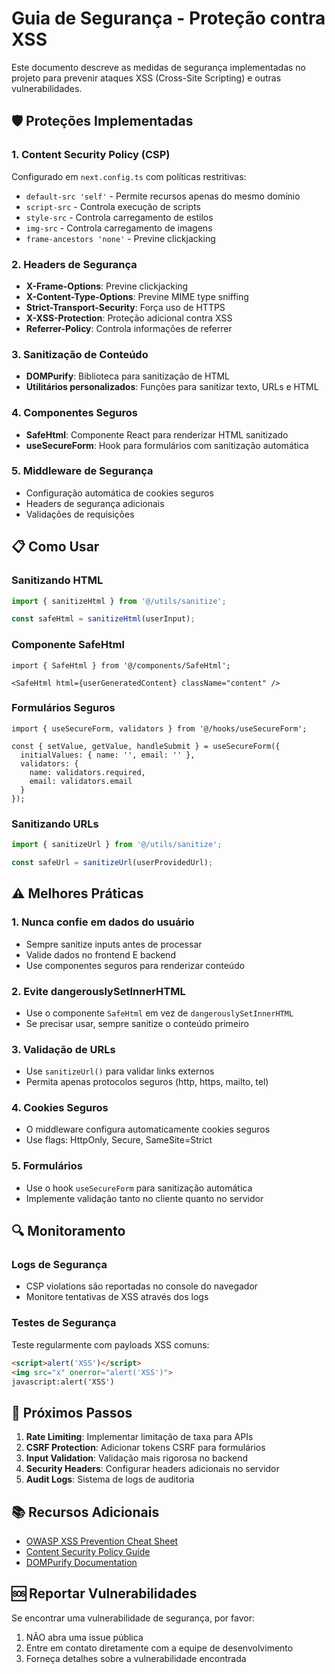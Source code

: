 # Guia de Segurança - Proteção contra XSS

Este documento descreve as medidas de segurança implementadas no projeto para prevenir ataques XSS (Cross-Site Scripting) e outras vulnerabilidades.

## 🛡️ Proteções Implementadas

### 1. Content Security Policy (CSP)
Configurado em `next.config.ts` com políticas restritivas:
- `default-src 'self'` - Permite recursos apenas do mesmo domínio
- `script-src` - Controla execução de scripts
- `style-src` - Controla carregamento de estilos
- `img-src` - Controla carregamento de imagens
- `frame-ancestors 'none'` - Previne clickjacking

### 2. Headers de Segurança
- **X-Frame-Options**: Previne clickjacking
- **X-Content-Type-Options**: Previne MIME type sniffing
- **Strict-Transport-Security**: Força uso de HTTPS
- **X-XSS-Protection**: Proteção adicional contra XSS
- **Referrer-Policy**: Controla informações de referrer

### 3. Sanitização de Conteúdo
- **DOMPurify**: Biblioteca para sanitização de HTML
- **Utilitários personalizados**: Funções para sanitizar texto, URLs e HTML

### 4. Componentes Seguros
- **SafeHtml**: Componente React para renderizar HTML sanitizado
- **useSecureForm**: Hook para formulários com sanitização automática

### 5. Middleware de Segurança
- Configuração automática de cookies seguros
- Headers de segurança adicionais
- Validações de requisições

## 📋 Como Usar

### Sanitizando HTML
```typescript
import { sanitizeHtml } from '@/utils/sanitize';

const safeHtml = sanitizeHtml(userInput);
```

### Componente SafeHtml
```tsx
import { SafeHtml } from '@/components/SafeHtml';

<SafeHtml html={userGeneratedContent} className="content" />
```

### Formulários Seguros
```tsx
import { useSecureForm, validators } from '@/hooks/useSecureForm';

const { setValue, getValue, handleSubmit } = useSecureForm({
  initialValues: { name: '', email: '' },
  validators: {
    name: validators.required,
    email: validators.email
  }
});
```

### Sanitizando URLs
```typescript
import { sanitizeUrl } from '@/utils/sanitize';

const safeUrl = sanitizeUrl(userProvidedUrl);
```

## ⚠️ Melhores Práticas

### 1. Nunca confie em dados do usuário
- Sempre sanitize inputs antes de processar
- Valide dados no frontend E backend
- Use componentes seguros para renderizar conteúdo

### 2. Evite dangerouslySetInnerHTML
- Use o componente `SafeHtml` em vez de `dangerouslySetInnerHTML`
- Se precisar usar, sempre sanitize o conteúdo primeiro

### 3. Validação de URLs
- Use `sanitizeUrl()` para validar links externos
- Permita apenas protocolos seguros (http, https, mailto, tel)

### 4. Cookies Seguros
- O middleware configura automaticamente cookies seguros
- Use flags: HttpOnly, Secure, SameSite=Strict

### 5. Formulários
- Use o hook `useSecureForm` para sanitização automática
- Implemente validação tanto no cliente quanto no servidor

## 🔍 Monitoramento

### Logs de Segurança
- CSP violations são reportadas no console do navegador
- Monitore tentativas de XSS através dos logs

### Testes de Segurança
Teste regularmente com payloads XSS comuns:
```html
<script>alert('XSS')</script>
<img src="x" onerror="alert('XSS')">
javascript:alert('XSS')
```

## 🚀 Próximos Passos

1. **Rate Limiting**: Implementar limitação de taxa para APIs
2. **CSRF Protection**: Adicionar tokens CSRF para formulários
3. **Input Validation**: Validação mais rigorosa no backend
4. **Security Headers**: Configurar headers adicionais no servidor
5. **Audit Logs**: Sistema de logs de auditoria

## 📚 Recursos Adicionais

- [OWASP XSS Prevention Cheat Sheet](https://cheatsheetseries.owasp.org/cheatsheets/Cross_Site_Scripting_Prevention_Cheat_Sheet.html)
- [Content Security Policy Guide](https://developer.mozilla.org/en-US/docs/Web/HTTP/CSP)
- [DOMPurify Documentation](https://github.com/cure53/DOMPurify)

## 🆘 Reportar Vulnerabilidades

Se encontrar uma vulnerabilidade de segurança, por favor:
1. NÃO abra uma issue pública
2. Entre em contato diretamente com a equipe de desenvolvimento
3. Forneça detalhes sobre a vulnerabilidade encontrada
